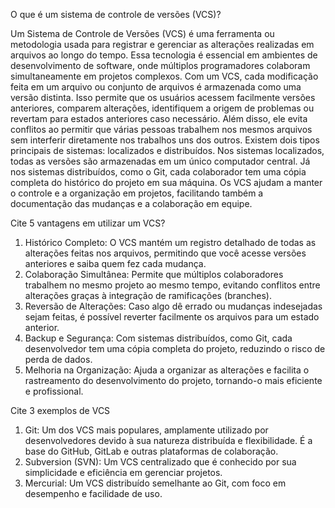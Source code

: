 O que é um sistema de controle de versões (VCS)?

Um Sistema de Controle de Versões (VCS) é uma ferramenta ou metodologia usada para registrar e gerenciar as alterações realizadas em arquivos ao longo do tempo. Essa tecnologia é essencial em ambientes de desenvolvimento de software, onde múltiplos programadores colaboram simultaneamente em projetos complexos.
Com um VCS, cada modificação feita em um arquivo ou conjunto de arquivos é armazenada como uma versão distinta. Isso permite que os usuários acessem facilmente versões anteriores, comparem alterações, identifiquem a origem de problemas ou revertam para estados anteriores caso necessário. Além disso, ele evita conflitos ao permitir que várias pessoas trabalhem nos mesmos arquivos sem interferir diretamente nos trabalhos uns dos outros.
Existem dois tipos principais de sistemas: localizados e distribuídos. Nos sistemas localizados, todas as versões são armazenadas em um único computador central. Já nos sistemas distribuídos, como o Git, cada colaborador tem uma cópia completa do histórico do projeto em sua máquina.
Os VCS ajudam a manter o controle e a organização em projetos, facilitando também a documentação das mudanças e a colaboração em equipe.


Cite 5 vantagens em utilizar um VCS?

1.  Histórico Completo: O VCS mantém um registro detalhado de todas as alterações feitas nos arquivos, permitindo que você acesse versões anteriores e saiba quem fez cada mudança.
2.  Colaboração Simultânea: Permite que múltiplos colaboradores trabalhem no mesmo projeto ao mesmo tempo, evitando conflitos entre alterações graças à integração de ramificações (branches).
3. Reversão de Alterações: Caso algo dê errado ou mudanças indesejadas sejam feitas, é possível reverter facilmente os arquivos para um estado anterior.
4. Backup e Segurança: Com sistemas distribuídos, como Git, cada desenvolvedor tem uma cópia completa do projeto, reduzindo o risco de perda de dados.
5. Melhoria na Organização: Ajuda a organizar as alterações e facilita o rastreamento do desenvolvimento do projeto, tornando-o mais eficiente e profissional.




Cite 3 exemplos de VCS


1. Git: Um dos VCS mais populares, amplamente utilizado por desenvolvedores devido à sua natureza distribuída e flexibilidade. É a base do GitHub, GitLab e outras plataformas de colaboração.
2. Subversion (SVN): Um VCS centralizado que é conhecido por sua simplicidade e eficiência em gerenciar projetos.
3.  Mercurial: Um VCS distribuído semelhante ao Git, com foco em desempenho e facilidade de uso.

